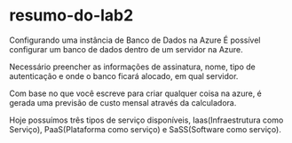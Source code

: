 # resumo-do-lab2
Configurando uma instância de Banco de Dados na Azure
É possível configurar um banco de dados dentro de um servidor na Azure.

Necessário preencher as informações de assinatura, nome, tipo de autenticação e onde o banco ficará alocado, em qual servidor.

Com base no que você escreve para criar qualquer coisa na azure, é gerada uma previsão de custo mensal através da calculadora. 

Hoje possuímos três tipos de serviço disponíveis, Iaas(Infraestrutura como Serviço), PaaS(Plataforma como serviço) e SaSS(Software como serviço).
